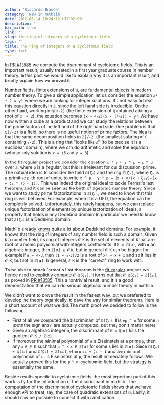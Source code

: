 ```yaml
---
author: 'Riccardo Brasca'
category: 'New in mathlib'
date: 2022-06-14 10:24:12 UTC+02:00
description: ''
has_math: true
link: ''
slug: the-ring-of-integers-of-a-cyclotomic-field
tags: ''
title: The ring of integers of a cyclotomic field
type: text
---
```

In [PR #13585](https://github.com/leanprover-community/mathlib/pull/13585) we compute the
discriminant of cyclotomic fields. This is an important result, usually treated in a first year
graduate course in number theory. In this post we would like to explain why it is an important
result, and briefly explain how we proved it.

Number fields, finite extensions of `ℚ`, are fundamental objects in modern number theory.
To give a simple application, let us consider the equation `x² + 2 = y³`, where we are
looking for integer solutions. It's not easy to treat this equation directly in `ℤ`, since
the left hand side is irreducible. On the other hand, working in `ℚ(√-2)` (the finite extension
of `ℚ` obtained adding a root of `x² + 2`), the equation becomes `(x + √-2)(x - (√-2)) = y³`.
We have now written a cube as a product and we can study the relations between the prime factors
of the left and of the right hand side. One problem is that `ℚ(√-2)` is a field, so there is no
useful notion of prime factors. The idea is that the same decomposition holds in `ℤ[√-2]` (the
smallest subring of `ℂ` containing `√-2`).  This is a ring that "looks like `ℤ`" (to be precise
it is a euclidean domain), where we can do arithmetic and solve the equation (whose only solution
is `x = ±5` and `y = 3`).

In the [flt-regular](https://github.com/leanprover-community/flt-regular) project we consider the equation
`x ^ p + y ^ p = z ^ p` over `ℤ`, where `p` is a (regular, but this is irrelevant for our discussion)
prime. The natural idea is to consider the field `ℚ(ζₚ)` and the ring `ℤ[ζₚ]`, where `ζₚ` is a primitive
`p`-th root of unity, to write `x ^ p + y ^ p = (x + y)(x + ζₚy)⋯(x + ζₚ ^ (p - 1))`. This was indeed the
original ideal to tackle Fermat's last theorem, and it can be seen as the birth of algebraic number
theory. Since we want to study prime factorizations in `ℤ[ζₚ]`, we need to know that this ring
is well behaved. For example, when it is a UFD, the equation can be completely solved. Unfortunately,
this rarely happens, but we can replace unique factorization of elements by unique factorization of
ideals, a property that holds in any Dedekind domain. In particular we need to know that `ℤ[ζₚ]` is a
Dedekind domain.

Mathlib already [knows](https://leanprover-community.github.io/blog/posts/dedekind-domains-and-class-number-in-lean/)
quite a lot about Dedekind domains. For example, it knows that the ring of integers of any number
field is such a domain. Given `K` a number field, its ring of integers `𝓞 K` is the set of elements
of `K` that are root of a monic polynomial with integers coefficients. If `K = ℚ(α)`, with `α` an
algebraic integer, then `ℤ[α] ⊆ 𝓞 K`, but in general `𝓞 K` can be bigger: for example if `α = √-3`,
then `(1 + √-3)/2` is a root of `x² + x + 1` and so it lies in `𝓞 K`, but not in `ℤ[α]`. In general,
`𝓞 K` is the "correct" ring to work with.

To be able to attack Fermat's Last theorem in the [flt-regular](https://github.com/leanprover-community/flt-regular)
project, we hence need to explicitly compute `𝓞 ℚ(ζₚ)`. It turns out that `𝓞 ℚ(ζₚ) = ℤ[ζₚ]`, as
proved in [PR #13585](https://github.com/leanprover-community/mathlib/pull/13585). This a nontrivial
result, and it is a good demonstration that we can do serious algebraic number theory in mathlib.

We didn't want to prove the result in the fastest way, but we preferred to develop the theory organically,
to pave the way for similar theorems. Here is a short account of what we did. The math proof we decided to
follow is the following.
* First of all we computed the discriminant of `ℚ(ζₚ)`. It is `±p ^ n` for some `n` (both the sign and `n`
  are actually computed, but they don't matter here).
* Given an algebraic integer `α`, the discriminant of `K = ℚ(α)` kills the quotient `𝓞 K / ℤ[α]`.
* If moreover the minimal polynomial of `α` is Eiseinstein at a prime `p`, then any `x ∈ 𝓞 K` such that
  `p ^ k x ∈ ℤ[α]` for some `k` lies in `ℤ[α]`.
Since `ℚ(ζₚ) = ℚ(εₚ)` and `ℤ[ζₚ] = ℤ[εₚ]`, where `εₚ = ζₚ - 1` and the minimal polynomial of `εₚ` is
Eiseinstein at `p`, the result immediately follows. We actually proved this for the `p ^ n`-cyclotomic
field, but the strategy is essentially the same.

Beside results specific to cyclotomic fields, the most important part of this work is by far the
introduction of the discriminant in mathlib. The computation of the discriminant of cyclotomic fields
shows that we have enough API to treat, say, the case of quadratic extensions of `ℚ`. Lastly, it should
now be possible to connect it with ramification.